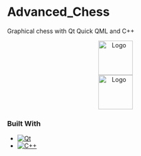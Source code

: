 # Advanced_Chess
Graphical chess with Qt Quick QML and C++

<div align="center">
  <a href="https://github.com/othneildrew/Best-README-Template">
    <img src="images/logo.png" alt="Logo" width="80" height="80">
  </a>
</div>

<div align="center">
  <a>
    <img src="screenShots/home.png" alt="Logo" width="80" height="80">
  </a>
</div>

### Built With

* [![Qt][Qt.com]][Qt-url]
* [![C++][C++.com]][C++-url]

[Qt-url]: https://cplusplus.com/
[Qt.com]: https://img.shields.io/badge/qt-35495E?style=for-the-badge&logo=qt&logoColor=4FC08D
[C++-url]: https://www.qt.io/
[C++.com]: https://img.shields.io/badge/C++-0769AD?style=for-the-badge&logo=c++&logoColor=white
